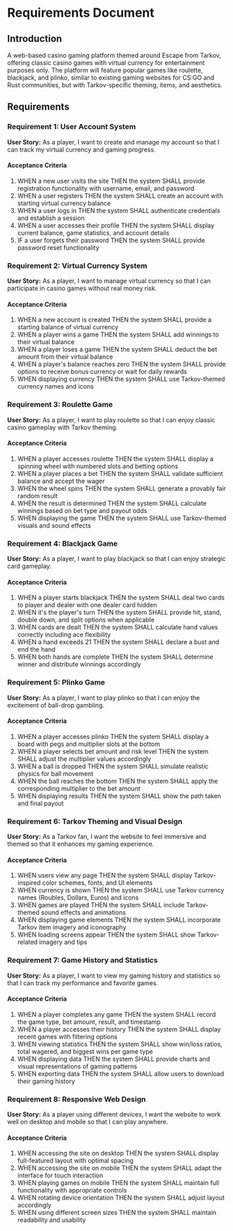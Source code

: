 # Requirements Document

## Introduction

A web-based casino gaming platform themed around Escape from Tarkov, offering classic casino games with virtual currency for entertainment purposes only. The platform will feature popular games like roulette, blackjack, and plinko, similar to existing gaming websites for CS:GO and Rust communities, but with Tarkov-specific theming, items, and aesthetics.

## Requirements

### Requirement 1: User Account System

**User Story:** As a player, I want to create and manage my account so that I can track my virtual currency and gaming progress.

#### Acceptance Criteria

1. WHEN a new user visits the site THEN the system SHALL provide registration functionality with username, email, and password
2. WHEN a user registers THEN the system SHALL create an account with starting virtual currency balance
3. WHEN a user logs in THEN the system SHALL authenticate credentials and establish a session
4. WHEN a user accesses their profile THEN the system SHALL display current balance, game statistics, and account details
5. IF a user forgets their password THEN the system SHALL provide password reset functionality

### Requirement 2: Virtual Currency System

**User Story:** As a player, I want to manage virtual currency so that I can participate in casino games without real money risk.

#### Acceptance Criteria

1. WHEN a new account is created THEN the system SHALL provide a starting balance of virtual currency
2. WHEN a player wins a game THEN the system SHALL add winnings to their virtual balance
3. WHEN a player loses a game THEN the system SHALL deduct the bet amount from their virtual balance
4. WHEN a player's balance reaches zero THEN the system SHALL provide options to receive bonus currency or wait for daily rewards
5. WHEN displaying currency THEN the system SHALL use Tarkov-themed currency names and icons

### Requirement 3: Roulette Game

**User Story:** As a player, I want to play roulette so that I can enjoy classic casino gameplay with Tarkov theming.

#### Acceptance Criteria

1. WHEN a player accesses roulette THEN the system SHALL display a spinning wheel with numbered slots and betting options
2. WHEN a player places a bet THEN the system SHALL validate sufficient balance and accept the wager
3. WHEN the wheel spins THEN the system SHALL generate a provably fair random result
4. WHEN the result is determined THEN the system SHALL calculate winnings based on bet type and payout odds
5. WHEN displaying the game THEN the system SHALL use Tarkov-themed visuals and sound effects

### Requirement 4: Blackjack Game

**User Story:** As a player, I want to play blackjack so that I can enjoy strategic card gameplay.

#### Acceptance Criteria

1. WHEN a player starts blackjack THEN the system SHALL deal two cards to player and dealer with one dealer card hidden
2. WHEN it's the player's turn THEN the system SHALL provide hit, stand, double down, and split options when applicable
3. WHEN cards are dealt THEN the system SHALL calculate hand values correctly including ace flexibility
4. WHEN a hand exceeds 21 THEN the system SHALL declare a bust and end the hand
5. WHEN both hands are complete THEN the system SHALL determine winner and distribute winnings accordingly

### Requirement 5: Plinko Game

**User Story:** As a player, I want to play plinko so that I can enjoy the excitement of ball-drop gambling.

#### Acceptance Criteria

1. WHEN a player accesses plinko THEN the system SHALL display a board with pegs and multiplier slots at the bottom
2. WHEN a player selects bet amount and risk level THEN the system SHALL adjust the multiplier values accordingly
3. WHEN a ball is dropped THEN the system SHALL simulate realistic physics for ball movement
4. WHEN the ball reaches the bottom THEN the system SHALL apply the corresponding multiplier to the bet amount
5. WHEN displaying results THEN the system SHALL show the path taken and final payout

### Requirement 6: Tarkov Theming and Visual Design

**User Story:** As a Tarkov fan, I want the website to feel immersive and themed so that it enhances my gaming experience.

#### Acceptance Criteria

1. WHEN users view any page THEN the system SHALL display Tarkov-inspired color schemes, fonts, and UI elements
2. WHEN currency is shown THEN the system SHALL use Tarkov currency names (Roubles, Dollars, Euros) and icons
3. WHEN games are played THEN the system SHALL include Tarkov-themed sound effects and animations
4. WHEN displaying game elements THEN the system SHALL incorporate Tarkov item imagery and iconography
5. WHEN loading screens appear THEN the system SHALL show Tarkov-related imagery and tips

### Requirement 7: Game History and Statistics

**User Story:** As a player, I want to view my gaming history and statistics so that I can track my performance and favorite games.

#### Acceptance Criteria

1. WHEN a player completes any game THEN the system SHALL record the game type, bet amount, result, and timestamp
2. WHEN a player accesses their history THEN the system SHALL display recent games with filtering options
3. WHEN viewing statistics THEN the system SHALL show win/loss ratios, total wagered, and biggest wins per game type
4. WHEN displaying data THEN the system SHALL provide charts and visual representations of gaming patterns
5. WHEN exporting data THEN the system SHALL allow users to download their gaming history

### Requirement 8: Responsive Web Design

**User Story:** As a player using different devices, I want the website to work well on desktop and mobile so that I can play anywhere.

#### Acceptance Criteria

1. WHEN accessing the site on desktop THEN the system SHALL display full-featured layout with optimal spacing
2. WHEN accessing the site on mobile THEN the system SHALL adapt the interface for touch interaction
3. WHEN playing games on mobile THEN the system SHALL maintain full functionality with appropriate controls
4. WHEN rotating device orientation THEN the system SHALL adjust layout accordingly
5. WHEN using different screen sizes THEN the system SHALL maintain readability and usability